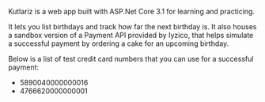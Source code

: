 Kutlariz is a web app built with ASP.Net Core 3.1 for learning and practicing.

It lets you list birthdays and track how far the next birthday is.
It also houses a sandbox version of a Payment API provided by Iyzico, that helps simulate a successful payment by ordering a cake for an upcoming birthday.

Below is a list of test credit card numbers that you can use for a successful payment:

- 5890040000000016
- 4766620000000001
